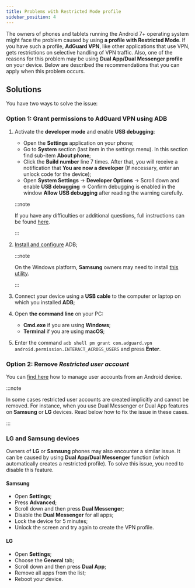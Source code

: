 ```yaml
---
title: Problems with Restricted Mode profile
sidebar_position: 4
---
```


The owners of phones and tablets running the Android 7+ operating system might face the problem caused by using **a profile with Restricted Mode**. If you have such a profile, **AdGuard VPN**, like other applications that use VPN, gets restrictions on selective handling of VPN traffic. Also, one of the reasons for this problem may be using **Dual App/Dual Messenger profile** on your device. Below are described the recommendations that you can apply when this problem occurs.

## Solutions

You have two ways to solve the issue:

### Option 1: Grant permissions to AdGuard VPN using ADB

1. Activate the **developer mode** and enable **USB debugging**:

    - Open the **Settings** application on your phone;
    - Go to **System** section (last item in the settings menu). In this section find sub-item **About phone**;
    - Click the **Build number** line 7 times. After that, you will receive a notification that **You are now a developer** (If necessary, enter an unlock code for the device);
    - Open **System Settings** → **Developer Options** → Scroll down and enable **USB debugging** → Confirm debugging is enabled in the window **Allow USB debugging** after reading the warning carefully.

    :::note

    If you have any difficulties or additional questions, full instructions can be found [here](https://developer.android.com/studio/debug/dev-options).

    :::

1. [Install and configure](https://www.xda-developers.com/install-adb-windows-macos-linux/) ADB;

    :::note

    On the Windows platform, **Samsung** owners may need to install [this utility](https://developer.samsung.com/mobile/android-usb-driver.html).

    :::

1. Connect your device using a **USB cable** to the computer or laptop on which you installed **ADB**;

1. Open **the command line** on your PC:

    - **Cmd.exe** if you are using **Windows**;
    - **Terminal** if you are using **macOS**;

1. Enter the command `adb shell pm grant com.adguard.vpn android.permission.INTERACT_ACROSS_USERS` and press **Enter**.

### Option 2: Remove *Restricted user account*

You can [find here](https://support.google.com/a/answer/6223444?hl=en) how to manage user accounts from an Android device.

:::note

In some cases restricted user accounts are created implicitly and cannot be removed. For instance, when you use Dual Messenger or Dual App features on **Samsung** or **LG** devices. Read below how to fix the issue in these cases.

:::

### LG and Samsung devices

Owners of **LG** or **Samsung** phones may also encounter a similar issue. It can be caused by using **Dual App/Dual Messenger** function (which automatically creates a restricted profile).
To solve this issue, you need to disable this feature.

#### Samsung

- Open **Settings**;
- Press **Advanced**;
- Scroll down and then press **Dual Messenger**;
- Disable the **Dual Messenger** for all apps;
- Lock the device for 5 minutes;
- Unlock the screen and try again to create the VPN profile.

#### LG

- Open **Settings**;
- Choose the **General** tab;
- Scroll down and then press **Dual App**;
- Remove all apps from the list;
- Reboot your device.
